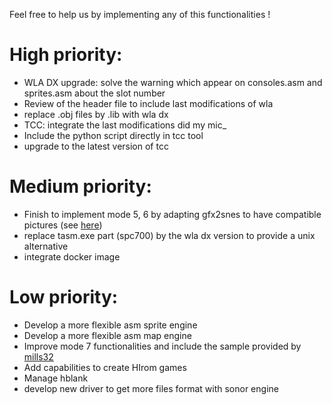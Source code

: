 Feel free to help us by implementing any of this functionalities !

# High priority:

- WLA DX upgrade: solve the warning which appear on consoles.asm and sprites.asm about the slot number
- Review of the header file to include last modifications of wla
- replace .obj files by .lib with wla dx
- TCC: integrate the last modifications did my mic_
- Include the python script directly in tcc tool
- upgrade to the latest version of tcc

# Medium priority:

- Finish to implement mode 5, 6 by adapting gfx2snes to have compatible pictures (see [here](https://github.com/alekmaul/pvsneslib/issues/14))
- replace tasm.exe part (spc700) by the wla dx version to provide a unix alternative
- integrate docker image

# Low priority:

- Develop a more flexible asm sprite engine
- Develop a more flexible asm map engine
- Improve mode 7 functionalities and include the sample provided by [mills32](https://github.com/alekmaul/pvsneslib/issues/24)
- Add capabilities to create HIrom games
- Manage hblank
- develop new driver to get more files format with sonor engine